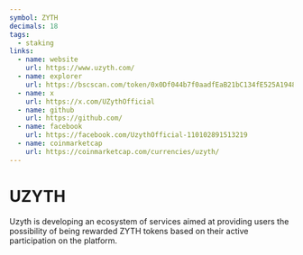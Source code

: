 ```yaml
---
symbol: ZYTH
decimals: 18
tags:
  - staking
links:
  - name: website
    url: https://www.uzyth.com/
  - name: explorer
    url: https://bscscan.com/token/0x0Df044b7f0aadfEaB21bC134fE525A19484Ac133
  - name: x
    url: https://x.com/UZythOfficial
  - name: github
    url: https://github.com/
  - name: facebook
    url: https://facebook.com/UzythOfficial-110102891513219
  - name: coinmarketcap
    url: https://coinmarketcap.com/currencies/uzyth/
---
```


# UZYTH

Uzyth is developing an ecosystem of services aimed at providing users the possibility of being rewarded ZYTH tokens based on their active participation on the platform.
